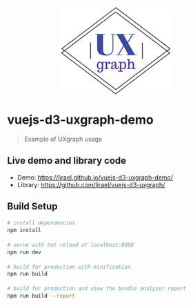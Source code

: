 <div align="center">
  <img width="256" heigth="256" src="/src/assets/uxgraph.png" alt="uxgraph logo">
</div>

# vuejs-d3-uxgraph-demo

> Example of UXgraph usage

## Live demo and library code

- Demo: https://lirael.github.io/vuejs-d3-uxgraph-demo/
- Library: https://github.com/lirael/vuejs-d3-uxgraph/

## Build Setup

``` bash
# install dependencies
npm install

# serve with hot reload at localhost:8080
npm run dev

# build for production with minification
npm run build

# build for production and view the bundle analyzer report
npm run build --report
```
